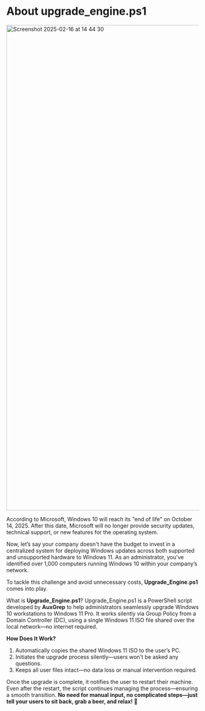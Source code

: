 # About upgrade_engine.ps1

<img width="1265" alt="Screenshot 2025-02-16 at 14 44 30" src="https://github.com/user-attachments/assets/ecf7fb46-08e0-4e4b-9658-bc6753804a70" />

According to Microsoft, Windows 10 will reach its "end of life" on October 14, 2025. After this date, Microsoft will no longer provide security updates, technical support, or new features for the operating system.

Now, let’s say your company doesn't have the budget to invest in a centralized system for deploying Windows updates across both supported and unsupported hardware to Windows 11. As an administrator, you've identified over 1,000 computers running Windows 10 within your company’s network.

To tackle this challenge and avoid unnecessary costs, **Upgrade_Engine.ps1** comes into play.

What is **Upgrade_Engine.ps1**?
Upgrade_Engine.ps1 is a PowerShell script developed by **AuxGrep** to help administrators seamlessly upgrade Windows 10 workstations to Windows 11 Pro. It works silently via Group Policy from a Domain Controller (DC), using a single Windows 11 ISO file shared over the local network—no internet required.

**How Does It Work?**
1. Automatically copies the shared Windows 11 ISO to the user’s PC.
2. Initiates the upgrade process silently—users won't be asked any questions.
3. Keeps all user files intact—no data loss or manual intervention required.

Once the upgrade is complete, it notifies the user to restart their machine.
Even after the restart, the script continues managing the process—ensuring a smooth transition.
**No need for manual input, no complicated steps—just tell your users to sit back, grab a beer, and relax!** 🍻
